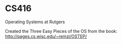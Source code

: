 # CS416
Operating Systems at Rutgers

Created the Three Easy Pieces of the OS from the book: http://pages.cs.wisc.edu/~remzi/OSTEP/
